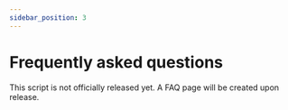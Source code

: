 ```yaml
---
sidebar_position: 3
---
```


# Frequently asked questions

This script is not officially released yet. A FAQ page will be created upon release.
